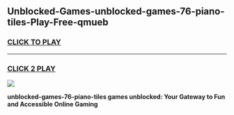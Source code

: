 
## Unblocked-Games-unblocked-games-76-piano-tiles-Play-Free-qmueb
<h3>
<a href="https://premium76.site?title=unblocked-games-76-piano-tiles&ref=10A">CLICK TO PLAY</a></h3>
<hr>

<h3>
<a href="https://premium76.site?title=unblocked-games-76-piano-tiles&ref=10A">CLICK 2 PLAY</a>
  
</h3>

<a href="https://premium76.site?title=unblocked-games-76-piano-tiles&ref=10A"><img src="https://clearcache.store/games.png"></a>


**unblocked-games-76-piano-tiles games unblocked: Your Gateway to Fun and Accessible Online Gaming**
